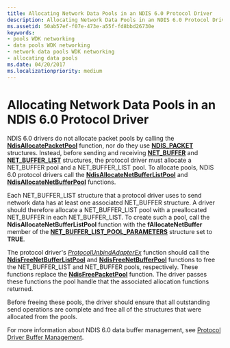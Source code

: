 ```yaml
---
title: Allocating Network Data Pools in an NDIS 6.0 Protocol Driver
description: Allocating Network Data Pools in an NDIS 6.0 Protocol Driver
ms.assetid: 50ab57ef-f07e-473e-a55f-fd8bbd26730e
keywords:
- pools WDK networking
- data pools WDK networking
- network data pools WDK networking
- allocating data pools
ms.date: 04/20/2017
ms.localizationpriority: medium
---
```


# Allocating Network Data Pools in an NDIS 6.0 Protocol Driver





NDIS 6.0 drivers do not allocate packet pools by calling the [**NdisAllocatePacketPool**](https://msdn.microsoft.com/library/windows/hardware/ff550780) function, nor do they use [**NDIS\_PACKET**](https://msdn.microsoft.com/library/windows/hardware/ff557086) structures. Instead, before sending and receiving [**NET\_BUFFER**](https://msdn.microsoft.com/library/windows/hardware/ff568376) and [**NET\_BUFFER\_LIST**](https://msdn.microsoft.com/library/windows/hardware/ff568388) structures, the protocol driver must allocate a NET\_BUFFER pool and a NET\_BUFFER\_LIST pool. To allocate pools, NDIS 6.0 protocol drivers call the [**NdisAllocateNetBufferListPool**](https://msdn.microsoft.com/library/windows/hardware/ff561611) and [**NdisAllocateNetBufferPool**](https://msdn.microsoft.com/library/windows/hardware/ff561613) functions.

Each NET\_BUFFER\_LIST structure that a protocol driver uses to send network data has at least one associated NET\_BUFFER structure. A driver should therefore allocate a NET\_BUFFER\_LIST pool with a preallocated NET\_BUFFER in each NET\_BUFFER\_LIST. To create such a pool, call the **NdisAllocateNetBufferListPool** function with the **fAllocateNetBuffer** member of the [**NET\_BUFFER\_LIST\_POOL\_PARAMETERS**](https://msdn.microsoft.com/library/windows/hardware/hh205394) structure set to **TRUE**.

The protocol driver's [*ProtocolUnbindAdapterEx*](https://msdn.microsoft.com/library/windows/hardware/ff570278) function should call the [**NdisFreeNetBufferListPool**](https://msdn.microsoft.com/library/windows/hardware/ff562590) and [**NdisFreeNetBufferPool**](https://msdn.microsoft.com/library/windows/hardware/ff562592) functions to free the NET\_BUFFER\_LIST and NET\_BUFFER pools, respectively. These functions replace the [**NdisFreePacketPool**](https://msdn.microsoft.com/library/windows/hardware/ff551995) function. The driver passes these functions the pool handle that the associated allocation functions returned.

Before freeing these pools, the driver should ensure that all outstanding send operations are complete and free all of the structures that were allocated from the pools.

For more information about NDIS 6.0 data buffer management, see [Protocol Driver Buffer Management](protocol-driver-buffer-management.md).

 

 





